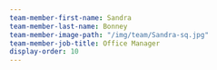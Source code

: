 ```yaml
---
team-member-first-name: Sandra
team-member-last-name: Bonney
team-member-image-path: "/img/team/Sandra-sq.jpg"
team-member-job-title: Office Manager
display-order: 10
---
```

